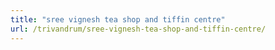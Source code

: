 ```yaml
---
title: "sree vignesh tea shop and tiffin centre"
url: /trivandrum/sree-vignesh-tea-shop-and-tiffin-centre/
---
```

